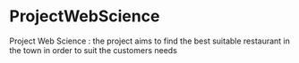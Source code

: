 # ProjectWebScience
Project Web Science : the project aims to find the best suitable restaurant in the town in order to suit the customers needs
